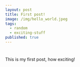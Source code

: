 ```yaml
---
layout: post
title: First post!
image: /img/hello_world.jpeg
tags:
  - random
  - exciting-stuff
published: true
---
```


#
This is my first post, how exciting!
